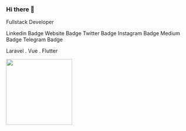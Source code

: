 ### Hi there 👋

Fullstack Developer

Linkedin Badge Website Badge Twitter Badge Instagram Badge Medium Badge Telegram Badge

Laravel . Vue . Flutter

<img height="180em" src="https://github-readme-stats.vercel.app/api?username=rgillera&show_icons=true&hide_border=true&&count_private=true&include_all_commits=true" />

